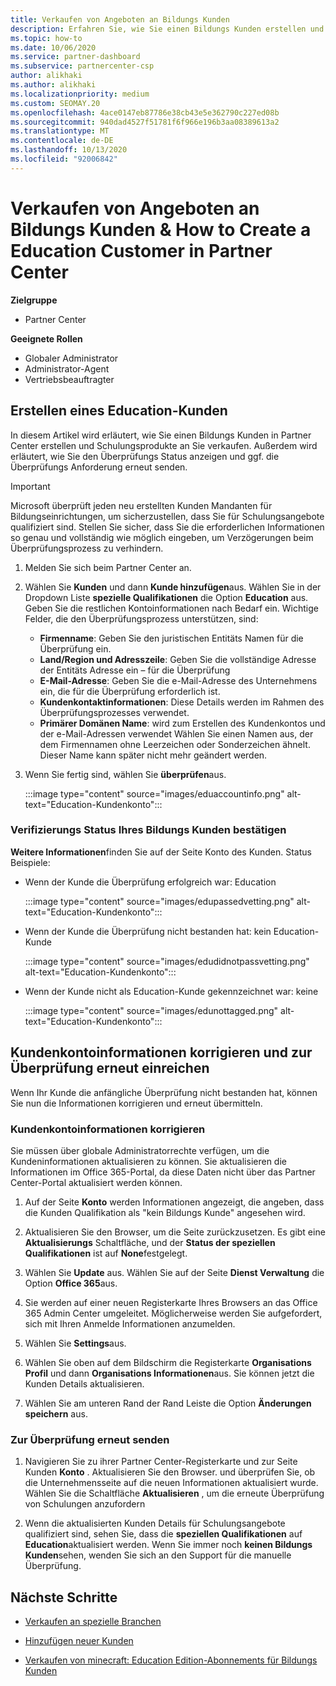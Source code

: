 ```yaml
---
title: Verkaufen von Angeboten an Bildungs Kunden
description: Erfahren Sie, wie Sie einen Bildungs Kunden erstellen und Angebote in Partner Center verkaufen.
ms.topic: how-to
ms.date: 10/06/2020
ms.service: partner-dashboard
ms.subservice: partnercenter-csp
author: alikhaki
ms.author: alikhaki
ms.localizationpriority: medium
ms.custom: SEOMAY.20
ms.openlocfilehash: 4ace0147eb87786e38cb43e5e362790c227ed08b
ms.sourcegitcommit: 940dad4527f51781f6f966e196b3aa08389613a2
ms.translationtype: MT
ms.contentlocale: de-DE
ms.lasthandoff: 10/13/2020
ms.locfileid: "92006842"
---
```

# <a name="how-to-sell-offers-to-education-customers--how-to-create-an-education-customer-in-partner-center"></a>Verkaufen von Angeboten an Bildungs Kunden & How to Create a Education Customer in Partner Center

**Zielgruppe**

- Partner Center

**Geeignete Rollen**

- Globaler Administrator
- Administrator-Agent
- Vertriebsbeauftragter

## <a name="create-an-education-customer"></a>Erstellen eines Education-Kunden

In diesem Artikel wird erläutert, wie Sie einen Bildungs Kunden in Partner Center erstellen und Schulungsprodukte an Sie verkaufen. Außerdem wird erläutert, wie Sie den Überprüfungs Status anzeigen und ggf. die Überprüfungs Anforderung erneut senden.

> [!IMPORTANT]
> Microsoft überprüft jeden neu erstellten Kunden Mandanten für Bildungseinrichtungen, um sicherzustellen, dass Sie für Schulungsangebote qualifiziert sind.  Stellen Sie sicher, dass Sie die erforderlichen Informationen so genau und vollständig wie möglich eingeben, um Verzögerungen beim Überprüfungsprozess zu verhindern.

1. Melden Sie sich beim Partner Center an.

2. Wählen Sie **Kunden** und dann **Kunde hinzufügen**aus. Wählen Sie in der Dropdown Liste **spezielle Qualifikationen** die Option **Education** aus.  Geben Sie die restlichen Kontoinformationen nach Bedarf ein.  Wichtige Felder, die den Überprüfungsprozess unterstützen, sind:

   - **Firmenname**: Geben Sie den juristischen Entitäts Namen für die Überprüfung ein.
   - **Land/Region und Adresszeile**: Geben Sie die vollständige Adresse der Entitäts Adresse ein – für die Überprüfung
   - **E-Mail-Adresse**: Geben Sie die e-Mail-Adresse des Unternehmens ein, die für die Überprüfung erforderlich ist.
   - **Kundenkontaktinformationen**: Diese Details werden im Rahmen des Überprüfungsprozesses verwendet.
   - **Primärer Domänen Name**: wird zum Erstellen des Kundenkontos und der e-Mail-Adressen verwendet  Wählen Sie einen Namen aus, der dem Firmennamen ohne Leerzeichen oder Sonderzeichen ähnelt.  Dieser Name kann später nicht mehr geändert werden.

3. Wenn Sie fertig sind, wählen Sie **überprüfen**aus.

   :::image type="content" source="images/eduaccountinfo.png" alt-text="Education-Kundenkonto":::

### <a name="confirm-your-education-customers-verification-status"></a>Verifizierungs Status Ihres Bildungs Kunden bestätigen

**Weitere Informationen**finden Sie auf der Seite Konto des Kunden.
Status Beispiele:

- Wenn der Kunde die Überprüfung erfolgreich war: Education

   :::image type="content" source="images/edupassedvetting.png" alt-text="Education-Kundenkonto":::

- Wenn der Kunde die Überprüfung nicht bestanden hat: kein Education-Kunde

   :::image type="content" source="images/edudidnotpassvetting.png" alt-text="Education-Kundenkonto":::

- Wenn der Kunde nicht als Education-Kunde gekennzeichnet war: keine

   :::image type="content" source="images/edunottagged.png" alt-text="Education-Kundenkonto":::

## <a name="correct-the-customer-account-info-and-resubmit-for-verification"></a>Kundenkontoinformationen korrigieren und zur Überprüfung erneut einreichen

Wenn Ihr Kunde die anfängliche Überprüfung nicht bestanden hat, können Sie nun die Informationen korrigieren und erneut übermitteln.

### <a name="correct-the-customer-account-information"></a>Kundenkontoinformationen korrigieren

Sie müssen über globale Administratorrechte verfügen, um die Kundeninformationen aktualisieren zu können. Sie aktualisieren die Informationen im Office 365-Portal, da diese Daten nicht über das Partner Center-Portal aktualisiert werden können.

1. Auf der Seite **Konto** werden Informationen angezeigt, die angeben, dass die Kunden Qualifikation als "kein Bildungs Kunde" angesehen wird.

2. Aktualisieren Sie den Browser, um die Seite zurückzusetzen. Es gibt eine **Aktualisierungs** Schaltfläche, und der **Status der speziellen Qualifikationen** ist auf **None**festgelegt.

3. Wählen Sie **Update** aus. Wählen Sie auf der Seite **Dienst Verwaltung** die Option **Office 365**aus.

4. Sie werden auf einer neuen Registerkarte Ihres Browsers an das Office 365 Admin Center umgeleitet. Möglicherweise werden Sie aufgefordert, sich mit Ihren Anmelde Informationen anzumelden.

5. Wählen Sie **Settings**aus.

6. Wählen Sie oben auf dem Bildschirm die Registerkarte **Organisations Profil** und dann **Organisations Informationen**aus. Sie können jetzt die Kunden Details aktualisieren.

7. Wählen Sie am unteren Rand der Rand Leiste die Option **Änderungen speichern** aus.  

### <a name="resubmit-for-verification"></a>Zur Überprüfung erneut senden

1. Navigieren Sie zu ihrer Partner Center-Registerkarte und zur Seite Kunden **Konto** . Aktualisieren Sie den Browser. und überprüfen Sie, ob die Unternehmensseite auf die neuen Informationen aktualisiert wurde. Wählen Sie die Schaltfläche **Aktualisieren** , um die erneute Überprüfung von Schulungen anzufordern

2. Wenn die aktualisierten Kunden Details für Schulungsangebote qualifiziert sind, sehen Sie, dass die **speziellen Qualifikationen** auf **Education**aktualisiert werden. Wenn Sie immer noch **keinen Bildungs Kunden**sehen, wenden Sie sich an den Support für die manuelle Überprüfung.

## <a name="next-steps"></a>Nächste Schritte

- [Verkaufen an spezielle Branchen](get-special-pricing-for-offers.md)

- [Hinzufügen neuer Kunden](add-a-new-customer.md)

- [Verkaufen von minecraft: Education Edition-Abonnements für Bildungs Kunden](minecraft-subscriptions.md)
